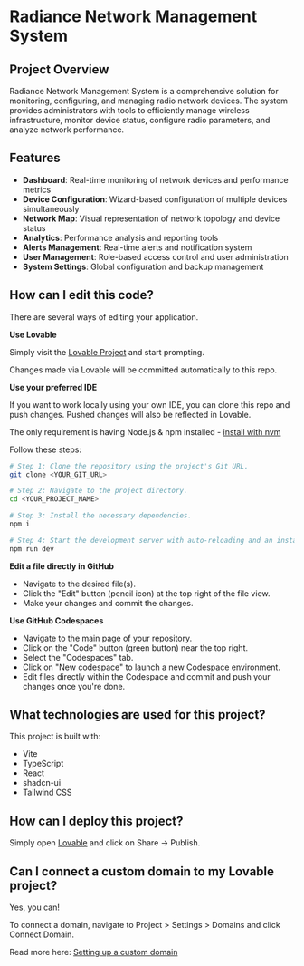# Radiance Network Management System

## Project Overview

Radiance Network Management System is a comprehensive solution for monitoring, configuring, and managing radio network devices. The system provides administrators with tools to efficiently manage wireless infrastructure, monitor device status, configure radio parameters, and analyze network performance.

## Features

- **Dashboard**: Real-time monitoring of network devices and performance metrics
- **Device Configuration**: Wizard-based configuration of multiple devices simultaneously
- **Network Map**: Visual representation of network topology and device status
- **Analytics**: Performance analysis and reporting tools
- **Alerts Management**: Real-time alerts and notification system
- **User Management**: Role-based access control and user administration
- **System Settings**: Global configuration and backup management

## How can I edit this code?

There are several ways of editing your application.

**Use Lovable**

Simply visit the [Lovable Project](https://lovable.dev/projects/5743e109-55a3-451a-bc45-e921e2174ff2) and start prompting.

Changes made via Lovable will be committed automatically to this repo.

**Use your preferred IDE**

If you want to work locally using your own IDE, you can clone this repo and push changes. Pushed changes will also be reflected in Lovable.

The only requirement is having Node.js & npm installed - [install with nvm](https://github.com/nvm-sh/nvm#installing-and-updating)

Follow these steps:

```sh
# Step 1: Clone the repository using the project's Git URL.
git clone <YOUR_GIT_URL>

# Step 2: Navigate to the project directory.
cd <YOUR_PROJECT_NAME>

# Step 3: Install the necessary dependencies.
npm i

# Step 4: Start the development server with auto-reloading and an instant preview.
npm run dev
```

**Edit a file directly in GitHub**

- Navigate to the desired file(s).
- Click the "Edit" button (pencil icon) at the top right of the file view.
- Make your changes and commit the changes.

**Use GitHub Codespaces**

- Navigate to the main page of your repository.
- Click on the "Code" button (green button) near the top right.
- Select the "Codespaces" tab.
- Click on "New codespace" to launch a new Codespace environment.
- Edit files directly within the Codespace and commit and push your changes once you're done.

## What technologies are used for this project?

This project is built with:

- Vite
- TypeScript
- React
- shadcn-ui
- Tailwind CSS

## How can I deploy this project?

Simply open [Lovable](https://lovable.dev/projects/5743e109-55a3-451a-bc45-e921e2174ff2) and click on Share -> Publish.

## Can I connect a custom domain to my Lovable project?

Yes, you can!

To connect a domain, navigate to Project > Settings > Domains and click Connect Domain.

Read more here: [Setting up a custom domain](https://docs.lovable.dev/tips-tricks/custom-domain#step-by-step-guide)
